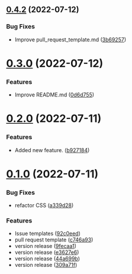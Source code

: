 ## [0.4.2](https://github.com/cryptoverseWeb3/Cryptoverse/compare/v0.3.0...v0.4.2) (2022-07-12)


### Bug Fixes

* Improve pull_request_template.md ([3b69257](https://github.com/cryptoverseWeb3/Cryptoverse/commit/3b6925757779a21e4da7d33baa66bc4f56d39af9))



# [0.3.0](https://github.com/cryptoverseWeb3/Cryptoverse/compare/v0.2.0...v0.3.0) (2022-07-12)


### Features

* Improve README.md ([0d6d755](https://github.com/cryptoverseWeb3/Cryptoverse/commit/0d6d755d92ea824e177cab1d79b4facd45c999dd))



# [0.2.0](https://github.com/cryptoverseWeb3/Cryptoverse/compare/v0.1.0...v0.2.0) (2022-07-11)


### Features

* Added new feature. ([b927184](https://github.com/cryptoverseWeb3/Cryptoverse/commit/b927184fc116540c0e18b2811d9616f9b4f2d755))



# [0.1.0](https://github.com/cryptoverseWeb3/Cryptoverse/compare/309a71feab3774d6a6fe30521e1dadac920faa10...v0.1.0) (2022-07-11)


### Bug Fixes

* refactor CSS ([a339d28](https://github.com/cryptoverseWeb3/Cryptoverse/commit/a339d285419039f7c30ee7f32af9442aca3fc174))


### Features

* Issue templates ([92c0eed](https://github.com/cryptoverseWeb3/Cryptoverse/commit/92c0eed14f34c05ce4a411ad07f58a350868c33c))
* pull request template ([c746a93](https://github.com/cryptoverseWeb3/Cryptoverse/commit/c746a934e18a540b4546a8323562cdaddeed22c6))
* version release ([9fecaa1](https://github.com/cryptoverseWeb3/Cryptoverse/commit/9fecaa1675dc6002dca56d18e773bab0440fa613))
* version release ([e3627e6](https://github.com/cryptoverseWeb3/Cryptoverse/commit/e3627e6bd989884df5b98bf6bb64053e6124fd89))
* version release ([44a699b](https://github.com/cryptoverseWeb3/Cryptoverse/commit/44a699b63d7058acdb0438d3450cd886c5e61688))
* version release ([309a71f](https://github.com/cryptoverseWeb3/Cryptoverse/commit/309a71feab3774d6a6fe30521e1dadac920faa10))



